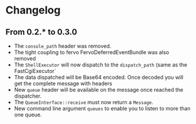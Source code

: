 # Changelog


## From 0.2.* to 0.3.0

* The `console_path` header was removed.
* The tight coupling to fervo FervoDeferredEventBundle was also removed
* The `ShellExecutor` will now dispatch to the `dispatch_path` (same as the FastCgiExecutor`
* The data dispatched will be Base64 encoded. Once decoded you will get the complete message with headers
* New `queue` header will be available on the message once reached the dispatcher.
* The `QueueInterface::receive` must now return a `Message`.
* New command line argument `queues` to enable you to listen to more than one queue.